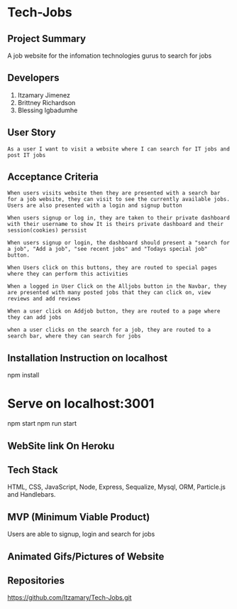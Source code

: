 # Tech-Jobs

## Project Summary
A job website for the infomation technologies gurus to search for jobs

## Developers
1. Itzamary Jimenez
2. Brittney Richardson
3. Blessing Igbadumhe

## User Story
    As a user I want to visit a website where I can search for IT jobs and post IT jobs

## Acceptance Criteria
    When users visits website then they are presented with a search bar for a job website, they can visit to see the currently available jobs. Users are also presented with a login and signup button

    When users signup or log in, they are taken to their private dashboard with their username to show It is theirs private dashboard and their session(cookies) perssist

    When users signup or login, the dashboard should present a "search for a job", "Add a job", "see recent jobs" and "Todays special job" button.

    When Users click on this buttons, they are routed to special pages where they can perform this activities

    When a logged in User Click on the Alljobs button in the Navbar, they are presented with many posted jobs that they can click on, view reviews and add reviews

    When a user click on Addjob button, they are routed to a page where they can add jobs

    when a user clicks on the search for a job, they are routed to a search bar, where they can search for jobs

## Installation Instruction on localhost
npm install
# Serve on localhost:3001
npm start
npm run start

## WebSite link On Heroku

## Tech Stack
HTML, CSS, JavaScript, Node, Express, Sequalize, Mysql, ORM, Particle.js and Handlebars.

## MVP (Minimum Viable Product)
Users are able to signup, login and search for jobs

## Animated Gifs/Pictures of Website

## Repositories
https://github.com/Itzamary/Tech-Jobs.git